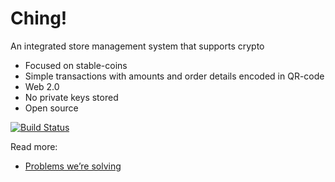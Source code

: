 # Ching!
An integrated store management system that supports crypto
- Focused on stable-coins
- Simple transactions with amounts and order details encoded in QR-code
- Web 2.0
- No private keys stored
- Open source

[![Build Status](https://travis-ci.org/ChingStore/ching.svg?branch=master)](https://travis-ci.org/ChingStore/ching)

Read more:
- [Problems we’re solving](https://medium.com/ching/every-day-crypto-with-xdai-a832b051a65)

